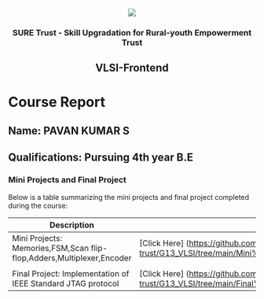 <!-- PROJECT LOGO -->
<br />

<div align="center">
   <img src='https://user-images.githubusercontent.com/73131499/166115643-d3187f47-d38f-41b2-ae42-5ecbbc60de14.png' />


<h3 align="center">SURE Trust - Skill Upgradation for Rural-youth Empowerment Trust</h3>
  <h2>VLSI-Frontend</h2>
</div>

# Course Report

## Name: PAVAN KUMAR S

## Qualifications: Pursuing 4th year B.E


### Mini Projects and Final Project

Below is a table summarizing the mini projects and final project completed during the course:

| Description                               | Link                                    |
|-------------------------------------------|-----------------------------------------|
| Mini Projects: Memories,FSM,Scan flip-flop,Adders,Multiplexer,Encoder     | [Click Here] (https://github.com/sure-trust/G13_VLSI/tree/main/Mini%20Projects/Pavan%20Kumar/Assignments)
                         |
| Final Project: Implementation of IEEE Standard JTAG protocol     | [Click Here] (https://github.com/sure-trust/G13_VLSI/tree/main/Final%20Capstone%20Project/Pavan%20Kumar)                        |
